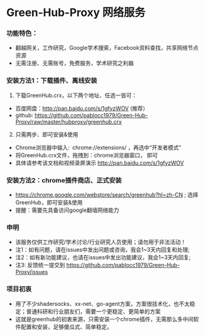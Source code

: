 
# Green-Hub-Proxy 网络服务

### 功能特色：
 - 翻越网关，工作研究，Google学术搜索，Facebook资料查找，共享网络节点资源
 - 无需注册、无需账号，免费服务，学术研究之利器

### 安装方法1：下载插件、离线安装

1. 下载GreenHub.crx，以下两个地址、任选一皆可： 
  * 百度网盘：http://pan.baidu.com/s/1gfyzWOV  (推荐）  
  * github: https://github.com/pablocc1979/Green-Hub-Proxy/raw/master/hubproxy/greenhub.crx  
   
   
2. 只需两步、即可安装&使用 
  * Chrome浏览器中输入:  chrome://extensions/ ，再选中“开发者模式” 
  * 将GreenHub.crx文件，拖拽到：chrome浏览器窗口， 即可 
  * 具体请参考该文档和视频录屏演示 http://pan.baidu.com/s/1gfyzWOV 
   
   
### 安装方法2：chrome插件商店、正式安装
* https://chrome.google.com/webstore/search/greenhub?hl=zh-CN ; 选择GreenHub，即可安装&使用 
* 提醒：需要先具备访问google翻墙网络能力 
   
### 申明
* 该服务仅供工作研究/学术讨论/行业研究人员使用；请勿用于非法活动！
* 注1：如有问题，请在issues中发出问题或咨询，我会1~3天内回复和处理; 
* 注2：如有新功能建议，也请在issues中发出功能建议，我会1~3天内回复; 
* 注3: 反馈统一提交到 https://github.com/pablocc1979/Green-Hub-Proxy/issues

### 项目初衷
 * 用了不少shadersocks、xx-net、go-agent方案，方案很技术化，也不太稳定；普通科研和行业朋友们，需要一个更稳定、更简单的方案
 * 这就是greenhub的初衷来源，只需安装一个chrome插件，无需那么多中间软件配置和安装，足够傻瓜式、简单稳定。
